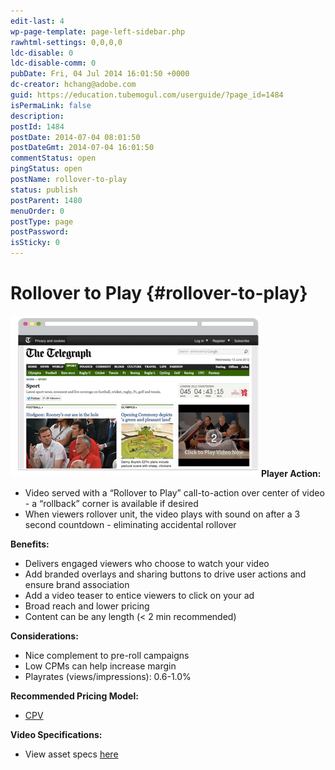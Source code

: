 ```yaml
---
edit-last: 4
wp-page-template: page-left-sidebar.php
rawhtml-settings: 0,0,0,0
ldc-disable: 0
ldc-disable-comm: 0
pubDate: Fri, 04 Jul 2014 16:01:50 +0000
dc-creator: hchang@adobe.com
guid: https://education.tubemogul.com/userguide/?page_id=1484
isPermaLink: false
description: 
postId: 1484
postDate: 2014-07-04 08:01:50
postDateGmt: 2014-07-04 16:01:50
commentStatus: open
pingStatus: open
postName: rollover-to-play
status: publish
postParent: 1480
menuOrder: 0
postType: page
postPassword: 
isSticky: 0
---
```


# Rollover to Play {#rollover-to-play}

[ ![ROTP](assets/rotp3.png)](assets/rotp3.png)
**Player Action:**

* Video served with a “Rollover to Play” call-to-action over center of video - a “rollback” corner is available if desired
* When viewers rollover unit, the video plays with sound on after a 3 second countdown - eliminating accidental rollover

**Benefits:**

* Delivers engaged viewers who choose to watch your video
* Add branded overlays and sharing buttons to drive user actions and ensure brand association
* Add a video teaser to entice viewers to click on your ad
* Broad reach and lower pricing
* Content can be any length (< 2 min recommended)

**Considerations:**

* Nice complement to pre-roll campaigns
* Low CPMs can help increase margin
* Playrates (views/impressions): 0.6-1.0%

**Recommended Pricing Model:**

* [CPV](../../../../user-guide/planning/ad-formats/performance-pricing.md)

**Video Specifications:**

* View asset specs  [here](../../../../user-guide/planning/ad-formats/ad-specs.md)

